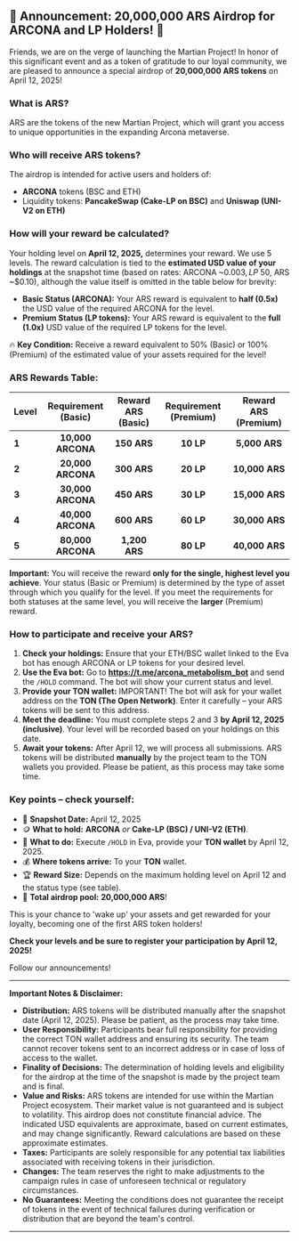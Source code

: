 ## 🚀 Announcement: 20,000,000 ARS Airdrop for ARCONA and LP Holders! 🚀

Friends, we are on the verge of launching the Martian Project! In honor of this significant event and as a token of gratitude to our loyal community, we are pleased to announce a special airdrop of **20,000,000 ARS tokens** on April 12, 2025!

### What is ARS?

ARS are the tokens of the new Martian Project, which will grant you access to unique opportunities in the expanding Arcona metaverse.

### Who will receive ARS tokens?

The airdrop is intended for active users and holders of:
*   **ARCONA** tokens (BSC and ETH)
*   Liquidity tokens: **PancakeSwap (Cake-LP on BSC)** and **Uniswap (UNI-V2 on ETH)**

### How will your reward be calculated?

Your holding level on **April 12, 2025,** determines your reward. We use 5 levels. The reward calculation is tied to the **estimated USD value of your holdings** at the snapshot time (based on rates: ARCONA ~$0.003, LP ~$50, ARS ~$0.10), although the value itself is omitted in the table below for brevity:

*   **Basic Status (ARCONA):** Your ARS reward is equivalent to **half (0.5x)** the USD value of the required ARCONA for the level.
*   **Premium Status (LP tokens):** Your ARS reward is equivalent to the **full (1.0x)** USD value of the required LP tokens for the level.

🔥 **Key Condition:** Receive a reward equivalent to 50% (Basic) or 100% (Premium) of the estimated value of your assets required for the level!

### ARS Rewards Table:

| Level | Requirement (Basic) | Reward ARS (Basic) | Requirement (Premium) | Reward ARS (Premium) |
| :---- | :------------------: | :-----------------: | :--------------------: | :-------------------: |
| **1** | **10,000 ARCONA**    |     **150 ARS**     |       **10 LP**        |     **5,000 ARS**     |
| **2** | **20,000 ARCONA**    |     **300 ARS**     |       **20 LP**        |    **10,000 ARS**     |
| **3** | **30,000 ARCONA**    |     **450 ARS**     |       **30 LP**        |    **15,000 ARS**     |
| **4** | **40,000 ARCONA**    |     **600 ARS**     |       **60 LP**        |    **30,000 ARS**     |
| **5** | **80,000 ARCONA**    |    **1,200 ARS**    |       **80 LP**        |    **40,000 ARS**     |

**Important:** You will receive the reward **only for the single, highest level you achieve**. Your status (Basic or Premium) is determined by the type of asset through which you qualify for the level. If you meet the requirements for both statuses at the same level, you will receive the **larger** (Premium) reward.

### How to participate and receive your ARS?

1.  **Check your holdings:** Ensure that your ETH/BSC wallet linked to the Eva bot has enough ARCONA or LP tokens for your desired level.
2.  **Use the Eva bot:** Go to **https://t.me/arcona_metabolism_bot** and send the `/HOLD` command. The bot will show your current status and level.
3.  **Provide your TON wallet:** IMPORTANT! The bot will ask for your wallet address on the **TON (The Open Network)**. Enter it carefully – your ARS tokens will be sent to this address.
4.  **Meet the deadline:** You must complete steps 2 and 3 **by April 12, 2025 (inclusive)**. Your level will be recorded based on your holdings on this date.
5.  **Await your tokens:** After April 12, we will process all submissions. ARS tokens will be distributed **manually** by the project team to the TON wallets you provided. Please be patient, as this process may take some time.

### Key points – check yourself:

*   📅 **Snapshot Date:** April 12, 2025
*   🪙 **What to hold:** **ARCONA** *or* **Cake-LP (BSC) / UNI-V2 (ETH)**.
*   🤖 **What to do:** Execute `/HOLD` in Eva, provide your **TON wallet** by April 12, 2025.
*   💰 **Where tokens arrive:** To your **TON** wallet.
*   🏆 **Reward Size:** Depends on the maximum holding level on April 12 and the status type (see table).
*   🎁 **Total airdrop pool:** **20,000,000 ARS**!

This is your chance to 'wake up' your assets and get rewarded for your loyalty, becoming one of the first ARS token holders!

**Check your levels and be sure to register your participation by April 12, 2025!**

Follow our announcements!

---
**Important Notes & Disclaimer:**

*   **Distribution:** ARS tokens will be distributed manually after the snapshot date (April 12, 2025). Please be patient, as the process may take time.
*   **User Responsibility:** Participants bear full responsibility for providing the correct TON wallet address and ensuring its security. The team cannot recover tokens sent to an incorrect address or in case of loss of access to the wallet.
*   **Finality of Decisions:** The determination of holding levels and eligibility for the airdrop at the time of the snapshot is made by the project team and is final.
*   **Value and Risks:** ARS tokens are intended for use within the Martian Project ecosystem. Their market value is not guaranteed and is subject to volatility. This airdrop does not constitute financial advice. The indicated USD equivalents are approximate, based on current estimates, and may change significantly. Reward calculations are based on these approximate estimates.
*   **Taxes:** Participants are solely responsible for any potential tax liabilities associated with receiving tokens in their jurisdiction.
*   **Changes:** The team reserves the right to make adjustments to the campaign rules in case of unforeseen technical or regulatory circumstances.
*   **No Guarantees:** Meeting the conditions does not guarantee the receipt of tokens in the event of technical failures during verification or distribution that are beyond the team's control.

---

